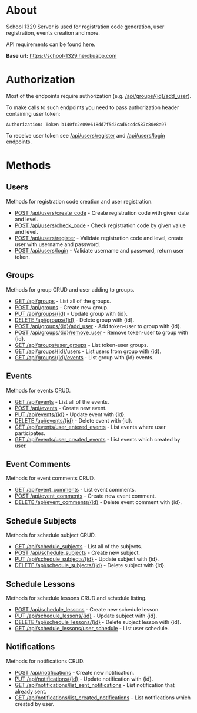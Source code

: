 # About

School 1329 Server is used for registration code generation, user registration, events creation and more.

API requirements can be found [here](https://docs.google.com/document/d/1U416C0ZFSe9_fd1c0a17ZRZ5n9iF6L5hXCzhCVqJKSE/edit?usp=sharing).

**Base url:** https://school-1329.herokuapp.com

# Authorization

Most of the endpoints require authorization (e.g. [/api/groups/{id}/add_user](https://github.com/potykion/school_1329_server/wiki/Groups#post-apigroupsidadd_user)).


To make calls to such endpoints you need to pass authorization header containing user token:
```
Authorization: Token b140fc2e09e618dd7f5d2cad6ccdc587c80e8a97
```

To receive user token see [/api/users/register](https://github.com/potykion/school_1329_server/wiki/Users#post-apiusersregister) and [/api/users/login](https://github.com/potykion/school_1329_server/wiki/Users#post-apiuserslogin) endpoints.


# Methods

## Users

Methods for registration code creation and user registration.

- [POST /api/users/create_code](https://github.com/potykion/school_1329_server/wiki/Users#post-apiuserscreate_code) - Create registration code with given date and level.
- [POST /api/users/check_code](https://github.com/potykion/school_1329_server/wiki/Users#post-apiuserscheck_code) - Check registration code by given value and level.
- [POST /api/users/register](https://github.com/potykion/school_1329_server/wiki/Users#post-apiusersregister) - Validate registration code and level, create user with username and password.
- [POST /api/users/login](https://github.com/potykion/school_1329_server/wiki/Users#post-apiuserslogin) - Validate username and password, return user token.


## Groups

Methods for group CRUD and user adding to groups.

- [GET /api/groups](https://github.com/potykion/school_1329_server/wiki/Groups#get-apigroups) - List all of the groups.
- [POST /api/groups](https://github.com/potykion/school_1329_server/wiki/Groups#post-apigroups) - Create new group.
- [PUT /api/groups/{id}](https://github.com/potykion/school_1329_server/wiki/Groups#put-apigroupsid) - Update group with {id}.
- [DELETE /api/groups/{id}](https://github.com/potykion/school_1329_server/wiki/Groups#delete-apigroupsid) - Delete group with {id}.
- [POST /api/groups/{id}/add_user](https://github.com/potykion/school_1329_server/wiki/Groups#post-apigroupsidadd_user) - Add token-user to group with {id}.
- [POST /api/groups/{id}/remove_user](https://github.com/potykion/school_1329_server/wiki/Groups#post-apigroupsidremove_user) - Remove token-user to group with {id}.
- [GET /api/groups/user_groups](https://github.com/potykion/school_1329_server/wiki/Groups#get-apigroupsuser_groups) - List token-user groups.
- [GET /api/groups/{id}/users](https://github.com/potykion/school_1329_server/wiki/Groups#get-apigroupsidusers) - List users from group with {id}.
- [GET /api/groups/{id}/events](https://github.com/potykion/school_1329_server/wiki/Groups#get-apigroupsidevents) - List group with {id} events.


## Events

Methods for events CRUD.

- [GET /api/events](https://github.com/potykion/school_1329_server/wiki/Events#get-apievents) - List all of the events.
- [POST /api/events](https://github.com/potykion/school_1329_server/wiki/Events#post-apievents) - Create new event.
- [PUT /api/events/{id}](https://github.com/potykion/school_1329_server/wiki/Events#put-apieventsid) - Update event with {id}.
- [DELETE /api/events/{id}](https://github.com/potykion/school_1329_server/wiki/Events#delete-apieventsid) - Delete event with {id}.
- [GET /api/events/user_entered_events](https://github.com/potykion/school_1329_server/wiki/Events#get-apieventsuser_entered_events) - List events where user participates.
- [GET /api/events/user_created_events](https://github.com/potykion/school_1329_server/wiki/Events#get-apieventsuser_created_events) - List events which created by user.


## Event Comments

Methods for event comments CRUD.

- [GET /api/event_comments](https://github.com/potykion/school_1329_server/wiki/Event-Comments#get-apievent_comments) - List event comments.
- [POST /api/event_comments](https://github.com/potykion/school_1329_server/wiki/Event-Comments#post-apievent_comments) - Create new event comment.
- [DELETE /api/event_comments/{id}](https://github.com/potykion/school_1329_server/wiki/Event-Comments#delete-apieventsid) - Delete event comment with {id}.


## Schedule Subjects

Methods for schedule subject CRUD.

- [GET /api/schedule_subjects](https://github.com/potykion/school_1329_server/wiki/Schedule-Subjects#get-apischedule_subjects) - List all of the subjects.
- [POST /api/schedule_subjects](https://github.com/potykion/school_1329_server/wiki/Schedule-Subjects#post-apischedule_subjects) - Create new subject.
- [PUT /api/schedule_subjects/{id}](https://github.com/potykion/school_1329_server/wiki/Schedule-Subjects#put-apischedule_subjectsid) - Update subject with {id}.
- [DELETE /api/schedule_subjects/{id}](https://github.com/potykion/school_1329_server/wiki/Schedule-Subjects#delete-apischedule_subjectsid) - Delete subject with {id}.


## Schedule Lessons

Methods for schedule lessons CRUD and schedule listing.

- [POST /api/schedule_lessons](https://github.com/potykion/school_1329_server/wiki/Schedule-Lessons#post-apischedule_lessons) - Create new schedule lesson.
- [PUT /api/schedule_lessons/{id}](https://github.com/potykion/school_1329_server/wiki/Schedule-Lessons#put-apischedule_lessonsid) - Update subject with {id}.
- [DELETE /api/schedule_lessons/{id}](https://github.com/potykion/school_1329_server/wiki/Schedule-Lessons#delete-apischedule_lessonsid) - Delete subject lesson with {id}.
- [GET /api/schedule_lessons/user_schedule](https://github.com/potykion/school_1329_server/wiki/Schedule-Lessons#get-apischedule_lessonsuser_schedule) - List user schedule.


## Notifications

Methods for notifications CRUD.

- [POST /api/notifications](https://github.com/potykion/school_1329_server/wiki/Notifications#post-apinotifications) - Create new notification.
- [PUT /api/notifications/{id}](https://github.com/potykion/school_1329_server/wiki/Notifications#put-apinotificationsid) - Update notification with {id}.
- [GET /api/notifications/list_sent_notifications](https://github.com/potykion/school_1329_server/wiki/Notifications#get-apinotificationslist_sent_notifications) - List notification that already sent.
- [GET /api/notifications/list_created_notifications](https://github.com/potykion/school_1329_server/wiki/Notifications#get-apinotificationslist_created_notitifications) - List notifications which created by user.
